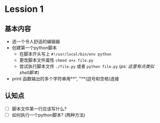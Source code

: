 # Lession 1

## 基本内容

- 选一个令人舒适的编辑器
- 创建第一个python脚本
    - 在脚本开头写上 `#!/usr/local/bin/env python`
    - 更改脚本文件属性 `chmod a+x file.py`
    - 尝试执行脚本文件 `./file.py` 或者 `python file.py` (*ps: 这里有点类似shell脚本*)
- print 函数输出的多个字符串用**", "**(逗号和空格)连接

## 认知点

- [ ] 脚本文件第一行应该写什么?
- [ ] 如何执行一个python脚本? (两种方法)
